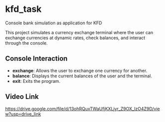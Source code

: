 # kfd_task
Console bank simulation as application for KFD

This project simulates a currency exchange terminal where the user can exchange currencies at dynamic rates, check balances, and interact through the console.

## Console Interaction

- **exchange**: Allows the user to exchange one currency for another.
- **balance**: Displays the current balances of the user and the terminal.
- **exit**: Exits the program.

## Video Link
https://drive.google.com/file/d/13ohRQuxTWaUfjKXLjyr_Z9OX_lzO4Z9D/view?usp=drive_link
